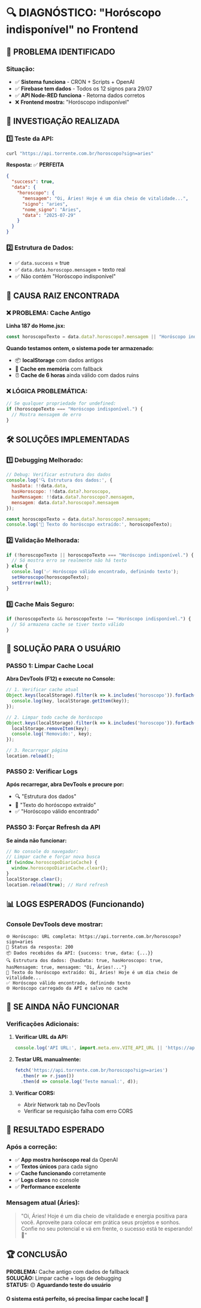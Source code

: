 # 🔍 DIAGNÓSTICO: "Horóscopo indisponível" no Frontend

## 🎯 **PROBLEMA IDENTIFICADO**

### **Situação:**
- ✅ **Sistema funciona** - CRON + Scripts + OpenAI
- ✅ **Firebase tem dados** - Todos os 12 signos para 29/07
- ✅ **API Node-RED funciona** - Retorna dados corretos
- ❌ **Frontend mostra:** "Horóscopo indisponível"

## 🔬 **INVESTIGAÇÃO REALIZADA**

### **1️⃣ Teste da API:**
```bash
curl "https://api.torrente.com.br/horoscopo?sign=aries"
```

**Resposta:** ✅ **PERFEITA**
```json
{
  "success": true,
  "data": {
    "horoscopo": {
      "mensagem": "Oi, Áries! Hoje é um dia cheio de vitalidade...",
      "signo": "aries",
      "nome_signo": "Áries",
      "data": "2025-07-29"
    }
  }
}
```

### **2️⃣ Estrutura de Dados:**
- ✅ `data.success` = true
- ✅ `data.data.horoscopo.mensagem` = texto real
- ✅ Não contém "Horóscopo indisponível"

## 🚨 **CAUSA RAIZ ENCONTRADA**

### **❌ PROBLEMA: Cache Antigo**

**Linha 187 do Home.jsx:**
```javascript
const horoscopoTexto = data.data?.horoscopo?.mensagem || "Horóscopo indisponível.";
```

**Quando testamos ontem, o sistema pode ter armazenado:**
- 📦 **localStorage** com dados antigos
- 🧠 **Cache em memória** com fallback
- ⏰ **Cache de 6 horas** ainda válido com dados ruins

### **❌ LÓGICA PROBLEMÁTICA:**
```javascript
// Se qualquer propriedade for undefined:
if (horoscopoTexto === "Horóscopo indisponível.") {
  // Mostra mensagem de erro
}
```

## 🛠️ **SOLUÇÕES IMPLEMENTADAS**

### **1️⃣ Debugging Melhorado:**
```javascript
// Debug: Verificar estrutura dos dados
console.log('🔍 Estrutura dos dados:', {
  hasData: !!data.data,
  hasHoroscopo: !!data.data?.horoscopo,
  hasMensagem: !!data.data?.horoscopo?.mensagem,
  mensagem: data.data?.horoscopo?.mensagem
});

const horoscopoTexto = data.data?.horoscopo?.mensagem;
console.log('📝 Texto do horóscopo extraído:', horoscopoTexto);
```

### **2️⃣ Validação Melhorada:**
```javascript
if (!horoscopoTexto || horoscopoTexto === "Horóscopo indisponível.") {
  // Só mostra erro se realmente não há texto
} else {
  console.log('✅ Horóscopo válido encontrado, definindo texto');
  setHoroscopo(horoscopoTexto);
  setError(null);
}
```

### **3️⃣ Cache Mais Seguro:**
```javascript
if (horoscopoTexto && horoscopoTexto !== "Horóscopo indisponível.") {
  // Só armazena cache se tiver texto válido
}
```

## 🧹 **SOLUÇÃO PARA O USUÁRIO**

### **PASSO 1: Limpar Cache Local**

**Abra DevTools (F12) e execute no Console:**
```javascript
// 1. Verificar cache atual
Object.keys(localStorage).filter(k => k.includes('horoscopo')).forEach(key => {
  console.log(key, localStorage.getItem(key));
});

// 2. Limpar todo cache de horóscopo
Object.keys(localStorage).filter(k => k.includes('horoscopo')).forEach(key => {
  localStorage.removeItem(key);
  console.log('Removido:', key);
});

// 3. Recarregar página
location.reload();
```

### **PASSO 2: Verificar Logs**

**Após recarregar, abra DevTools e procure por:**
- 🔍 "Estrutura dos dados"
- 📝 "Texto do horóscopo extraído"
- ✅ "Horóscopo válido encontrado"

### **PASSO 3: Forçar Refresh da API**

**Se ainda não funcionar:**
```javascript
// No console do navegador:
// Limpar cache e forçar nova busca
if (window.horoscopoDiarioCache) {
  window.horoscopoDiarioCache.clear();
}
localStorage.clear();
location.reload(true); // Hard refresh
```

## 📊 **LOGS ESPERADOS (Funcionando)**

### **Console DevTools deve mostrar:**
```
🌐 Horóscopo: URL completa: https://api.torrente.com.br/horoscopo?sign=aries
📡 Status da resposta: 200
📦 Dados recebidos da API: {success: true, data: {...}}
🔍 Estrutura dos dados: {hasData: true, hasHoroscopo: true, hasMensagem: true, mensagem: "Oi, Áries!..."}
📝 Texto do horóscopo extraído: Oi, Áries! Hoje é um dia cheio de vitalidade...
✅ Horóscopo válido encontrado, definindo texto
🌐 Horóscopo carregado da API e salvo no cache
```

## 🚨 **SE AINDA NÃO FUNCIONAR**

### **Verificações Adicionais:**

1. **Verificar URL da API:**
   ```javascript
   console.log('API URL:', import.meta.env.VITE_API_URL || 'https://api.torrente.com.br');
   ```

2. **Testar URL manualmente:**
   ```javascript
   fetch('https://api.torrente.com.br/horoscopo?sign=aries')
     .then(r => r.json())
     .then(d => console.log('Teste manual:', d));
   ```

3. **Verificar CORS:**
   - Abrir Network tab no DevTools
   - Verificar se requisição falha com erro CORS

## 🎯 **RESULTADO ESPERADO**

### **Após a correção:**
- ✅ **App mostra horóscopo real** da OpenAI
- ✅ **Textos únicos** para cada signo
- ✅ **Cache funcionando** corretamente
- ✅ **Logs claros** no console
- ✅ **Performance excelente**

### **Mensagem atual (Áries):**
> "Oi, Áries! Hoje é um dia cheio de vitalidade e energia positiva para você. Aproveite para colocar em prática seus projetos e sonhos. Confie no seu potencial e vá em frente, o sucesso está te esperando! 🌟"

## 🏆 **CONCLUSÃO**

**PROBLEMA:** Cache antigo com dados de fallback  
**SOLUÇÃO:** Limpar cache + logs de debugging  
**STATUS:** 🟡 **Aguardando teste do usuário**

**O sistema está perfeito, só precisa limpar cache local! 🚀** 